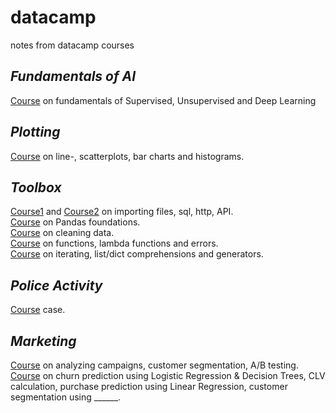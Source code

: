 # datacamp
notes from datacamp courses

## _Fundamentals of AI_
[Course](https://www.datacamp.com/courses/fundamentals-of-ai) on fundamentals of Supervised, Unsupervised and Deep Learning

## _Plotting_
[Course](https://www.datacamp.com/courses/introduction-to-data-science-in-python) on line-, scatterplots, bar charts and histograms.

## _Toolbox_
[Course1](https://www.datacamp.com/courses/importing-data-in-python-part-1) and [Course2](https://www.datacamp.com/courses/importing-data-in-python-part-2) on  importing files, sql, http, API.</br>
[Course](https://www.datacamp.com/courses/pandas-foundations) on Pandas foundations. </br>
[Course](https://www.datacamp.com/courses/cleaning-data-in-python) on cleaning data. </br>
[Course](https://www.datacamp.com/courses/python-data-science-toolbox-part-1) on functions, lambda functions and errors. </br>
[Course](https://www.datacamp.com/courses/python-data-science-toolbox-part-2) on iterating, list/dict comprehensions and generators. </br>

## _Police Activity_
[Course](https://www.datacamp.com/courses/analyzing-police-activity-with-pandas) case.

## _Marketing_
[Course](https://www.datacamp.com/courses/analyzing-marketing-campaigns-with-pandas) on analyzing campaigns, customer segmentation, A/B testing. </br>
[Course](https://www.datacamp.com/courses/machine-learning-for-marketing-in-python) on churn prediction using Logistic Regression & Decision Trees, CLV calculation, purchase prediction using Linear Regression, customer segmentation using ______.
